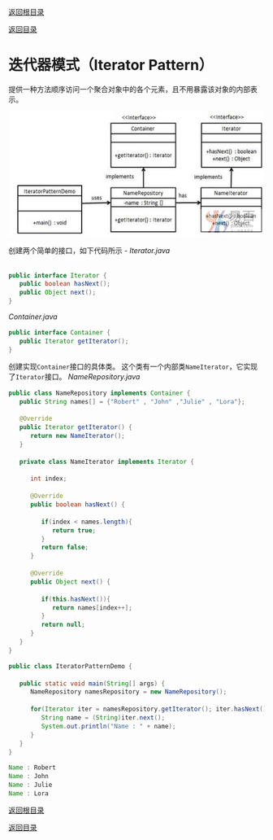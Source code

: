 [返回根目录](/README.md)

[返回目录](../README.md)

# 迭代器模式（Iterator Pattern）

提供一种方法顺序访问一个聚合对象中的各个元素，且不用暴露该对象的内部表示。

![](assets/IT-P-1535981927703.jpg)

创建两个简单的接口，如下代码所示 -
*Iterator.java*

```java

public interface Iterator {
   public boolean hasNext();
   public Object next();
}
```

*Container.java*

```java
public interface Container {
   public Iterator getIterator();
}

```

创建实现`Container`接口的具体类。 这个类有一个内部类`NameIterator`，它实现了`Iterator`接口。
*NameRepository.java*

```java
public class NameRepository implements Container {
   public String names[] = {"Robert" , "John" ,"Julie" , "Lora"};

   @Override
   public Iterator getIterator() {
      return new NameIterator();
   }

   private class NameIterator implements Iterator {

      int index;

      @Override
      public boolean hasNext() {

         if(index < names.length){
            return true;
         }
         return false;
      }

      @Override
      public Object next() {

         if(this.hasNext()){
            return names[index++];
         }
         return null;
      }        
   }
}
```

```java
public class IteratorPatternDemo {

   public static void main(String[] args) {
      NameRepository namesRepository = new NameRepository();

      for(Iterator iter = namesRepository.getIterator(); iter.hasNext();){
         String name = (String)iter.next();
         System.out.println("Name : " + name);
      }     
   }
}
```

```java
Name : Robert
Name : John
Name : Julie
Name : Lora
```

[返回根目录](/README.md)

[返回目录](../README.md)